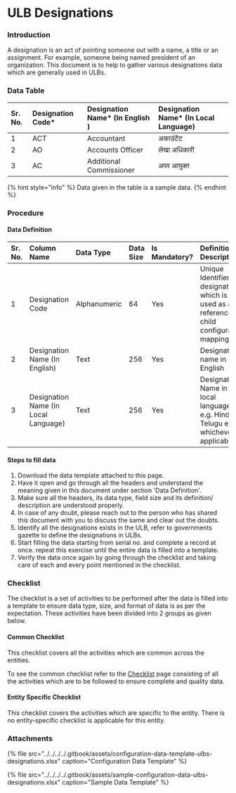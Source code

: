 # ULB Designations

### Introduction

A designation is an act of pointing someone out with a name, a title or an assignment. For example, someone being named president of an organization. This document is to help to gather various designations data which are generally used in ULBs.

### Data Table

| Sr. No. | Designation Code\* | Designation Name\* \(In English \) | Designation Name\* \(In Local Language\) |
| :--- | :--- | :--- | :--- |
| 1 |  ACT |  Accountant |  अकाउंटेंट |
| 2  |  AO |  Accounts Officer |  लेखा अधिकारी |
| 3  |  AC |  Additional Commissioner |  अपर आयुक्त |

{% hint style="info" %}
Data given in the table is a sample data.
{% endhint %}

### Procedure

#### Data Definition

| Sr. No. | Column Name  | Data Type | Data Size | Is Mandatory? | Definition/ Description |
| :--- | :--- | :--- | :--- | :--- | :--- |
| 1 | Designation Code  | Alphanumeric | 64 | Yes | Unique Identifier for designation which is used as a reference for child configuration mapping |
| 2 | Designation Name \(In English\) | Text | 256 | Yes | Designation name in English |
| 3 | Designation Name \(In Local Language\) | Text | 256 | Yes | Designation Name in the local language. e.g. Hindi, Telugu etc. whichever is applicable |

#### Steps to fill data

1. Download the data template attached to this page.
2. Have it open and go through all the headers and understand the meaning given in this document under section 'Data Definition'.
3. Make sure all the headers, its data type, field size and its definition/ description are understood properly.
4. In case of any doubt, please reach out to the person who has shared this document with you to discuss the same and clear out the doubts.
5. Identify all the designations exists in the ULB, refer to governments gazette to define the designations in ULBs.
6. Start filling the data starting from serial no. and complete a record at once. repeat this exercise until the entire data is filled into a template.
7. Verify the data once again by going through the checklist and taking care of each and every point mentioned in the checklist.

### Checklist

The checklist is a set of activities to be performed after the data is filled into a template to ensure data type, size, and format of data is as per the expectation. These activities have been divided into 2 groups as given below.

#### Common Checklist

This checklist covers all the activities which are common across the entities.

To see the common checklist refer to the [Checklist](../../module-setup/untitled-1/checklist.md) page consisting of all the activities which are to be followed to ensure complete and quality data.

#### Entity Specific Checklist

This checklist covers the activities which are specific to the entity. There is no entity-specific checklist is applicable for this entity.

### Attachments

{% file src="../../../../.gitbook/assets/configuration-data-template-ulbs-designations.xlsx" caption="Configuration Data Template" %}

{% file src="../../../../.gitbook/assets/sample-configuration-data-ulbs-designations.xlsx" caption="Sample Data Template" %}

